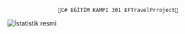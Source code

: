  					📌C# EĞİTİM KAMPI 301 EFTravelPrroject📌


![İstatistik resmi](https://raw.githubusercontent.com/Hseyintbs1/CSharpEgitimKampi301/refs/heads/master/Images/%C4%B0statistikEkranGoruntusu.png)